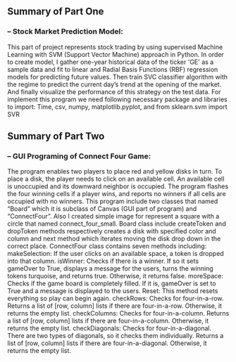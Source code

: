 ## Summary of Part One
### – Stock Market Prediction Model:
This part of project represents stock trading by using supervised Machine Learning with SVM (Support Vector Machine) approach in Python.  In order to create model, I gather one-year historical data of the ticker 'GE' as a sample data and fit to linear and Radial Basis Functions (RBF) regression models for predicting future values. Then train SVC classifier algorithm with the regime to predict the current day’s trend at the opening of the market. And finally visualize the performance of this strategy on the test data.
For implement this program we need following necessary package and libraries to import:                                                      Time, csv, numpy, matplotlib.pyplot, and from sklearn.svm import SVR


## Summary of Part Two 
### – GUI Programing of Connect Four Game:
The program enables two players to place red and yellow disks in turn.  To place a disk, the player needs to click on an available cell.  An available cell is unoccupied and its downward neighbor is occupied. The program flashes the four winning cells if a player wins, and reports no winners if all cells are occupied with no winners. This program include two classes that named “Board” which it is subclass of Canvas (GUI part of program) and “ConnectFour”. 
Also I created simple image for represent a square with a circle that named connect_four_small. 
Board class include createToken and dropToken methods respectively  creates a disk with specified color and column and next method which iterates moving the disk drop down in the correct place.
ConnectFour class contains seven methods including:
makeSelection: If the user clicks on an available space, a token is dropped into that column.
isWinner: Checks if there is a winner.  If so it sets gameOver to True, displays a message for the users, turns the winning tokens turquoise, and returns true. Otherwise, it returns false.
moreSpace: Checks if the game board is completely filled.  If it is, gameOver is set to True and a message is displayed to the users.
Reset: This method resets everything so play can begin again.
checkRows: Checks for four-in-a-row. Returns a list of [row, column] lists if there are four-in-a-row. Otherwise, it returns the empty list.
checkColumns: Checks for four-in-a-column. Returns a list of [row, column] lists if there are four-in-a-column. Otherwise, it returns the empty list.
checkDiagonals: Checks for four-in-a-diagonal.  There are two types of diagonals, so it checks them individually. Returns a list of [row, column] lists if there are four-in-a-diagonal. Otherwise, it returns the empty list.


